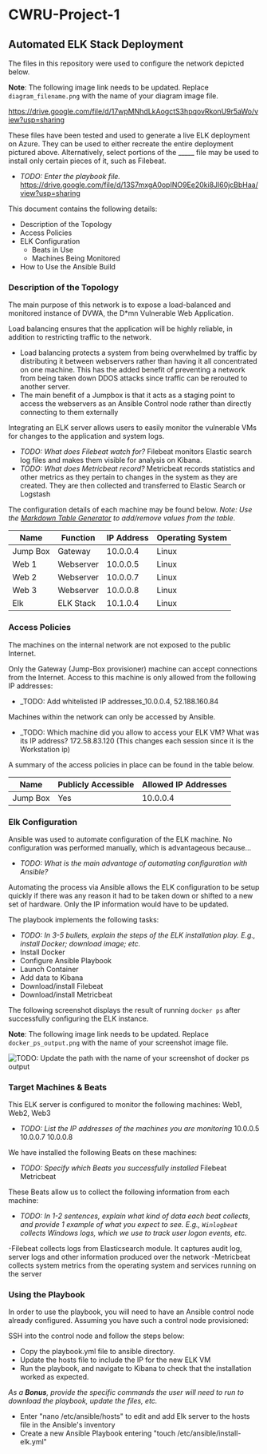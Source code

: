 # CWRU-Project-1
## Automated ELK Stack Deployment

The files in this repository were used to configure the network depicted below.

**Note**: The following image link needs to be updated. Replace `diagram_filename.png` with the name of your diagram image file.  

https://drive.google.com/file/d/17wpMNhdLkAogctS3hpqovRkonU9r5aWo/view?usp=sharing

These files have been tested and used to generate a live ELK deployment on Azure. They can be used to either recreate the entire deployment pictured above. Alternatively, select portions of the _____ file may be used to install only certain pieces of it, such as Filebeat.

  - _TODO: Enter the playbook file._ https://drive.google.com/file/d/13S7mxgA0opINO9Ee20ki8Jl60jcBbHaa/view?usp=sharing

This document contains the following details:
- Description of the Topology
- Access Policies
- ELK Configuration
  - Beats in Use
  - Machines Being Monitored
- How to Use the Ansible Build


### Description of the Topology

The main purpose of this network is to expose a load-balanced and monitored instance of DVWA, the D*mn Vulnerable Web Application.

Load balancing ensures that the application will be highly reliable, in addition to restricting traffic to the network.

- Load balancing protects a system from being overwhelmed by traffic by distributing it between webservers rather than having it all concentrated on one machine.
This has the added benefit of preventing a network from being taken down DDOS attacks since traffic can be rerouted to another server. 
- The main benefit of a Jumpbox is that it acts as a staging point to access the webservers as an Ansible Control node rather than directly connecting to them
externally


Integrating an ELK server allows users to easily monitor the vulnerable VMs for changes to the application and system logs.
- _TODO: What does Filebeat watch for?_  Filebeat monitors Elastic search log files and makes them visible for analysis on Kibana.
- _TODO: What does Metricbeat record?_ Metricbeat records statistics and other metrics as they pertain to changes in the system as they are created.
They are then collected and transferred to Elastic Search or Logstash

The configuration details of each machine may be found below.
_Note: Use the [Markdown Table Generator](http://www.tablesgenerator.com/markdown_tables) to add/remove values from the table_.

| Name     | Function     | IP Address | Operating System |
|----------|--------------|------------|------------------|
| Jump Box | Gateway      | 10.0.0.4   | Linux            |
| Web 1    | Webserver    | 10.0.0.5   | Linux            |
| Web 2    | Webserver    | 10.0.0.7   | Linux            |
| Web 3    | Webserver    | 10.0.0.8   | Linux            |
| Elk      | ELK Stack    | 10.1.0.4   | Linux            |

### Access Policies

The machines on the internal network are not exposed to the public Internet. 

Only the Gateway (Jump-Box provisioner) machine can accept connections from the Internet. Access to this machine is only allowed from the following IP addresses:
- _TODO: Add whitelisted IP addresses_10.0.0.4, 52.188.160.84

Machines within the network can only be accessed by Ansible.
- _TODO: Which machine did you allow to access your ELK VM? What was its IP address? 172.58.83.120 (This changes each session since it is the Workstation ip)

A summary of the access policies in place can be found in the table below.

| Name     | Publicly Accessible | Allowed IP Addresses |
|----------|---------------------|----------------------|
| Jump Box | Yes                 | 10.0.0.4   |


### Elk Configuration

Ansible was used to automate configuration of the ELK machine. No configuration was performed manually, which is advantageous because...
- _TODO: What is the main advantage of automating configuration with Ansible?_

Automating the process via Ansible allows the ELK configuration to be setup quickly if there was any reason it had to be taken down or shifted to a new 
set of hardware.   Only the IP information would have to be updated.

The playbook implements the following tasks:
- _TODO: In 3-5 bullets, explain the steps of the ELK installation play. E.g., install Docker; download image; etc._
- Install Docker
- Configure Ansible Playbook
- Launch Container
- Add data to Kibana
- Download/install Filebeat
- Download/install Metricbeat

The following screenshot displays the result of running `docker ps` after successfully configuring the ELK instance.

**Note**: The following image link needs to be updated. Replace `docker_ps_output.png` with the name of your screenshot image file.  


![TODO: Update the path with the name of your screenshot of docker ps output](Images/docker_ps_output.png)

### Target Machines & Beats
This ELK server is configured to monitor the following machines: Web1, Web2, Web3
- _TODO: List the IP addresses of the machines you are monitoring_
10.0.0.5
10.0.0.7
10.0.0.8

We have installed the following Beats on these machines:
- _TODO: Specify which Beats you successfully installed_
Filebeat
Metricbeat


These Beats allow us to collect the following information from each machine:
- _TODO: In 1-2 sentences, explain what kind of data each beat collects, and provide 1 example of what you expect to see. E.g., `Winlogbeat` collects Windows logs, which we use to track user logon events, etc._

-Filebeat collects logs from Elasticsearch module.  It captures audit log, server logs and other information produced over the network
-Metricbeat collects system metrics from the operating system and services running on the server

### Using the Playbook
In order to use the playbook, you will need to have an Ansible control node already configured. Assuming you have such a control node provisioned: 

SSH into the control node and follow the steps below:
- Copy the playbook.yml file to ansible directory.
- Update the hosts file to include the IP for the new ELK VM
- Run the playbook, and navigate to Kibana to check that the installation worked as expected.

_As a **Bonus**, provide the specific commands the user will need to run to download the playbook, update the files, etc._
- Enter "nano /etc/ansible/hosts" to edit and add Elk server to the hosts file in the Ansible's inventory
- Create a new Ansible Playbook entering "touch /etc/ansible/install-elk.yml"
